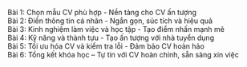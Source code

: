 Bài 1: Chọn mẫu CV phù hợp - Nền tảng cho CV ấn tượng  
Bài 2: Điền thông tin cá nhân - Ngắn gọn, súc tích và hiệu quả  
Bài 3: Kinh nghiệm làm việc và học tập - Tạo điểm nhấn mạnh mẽ  
Bài 4: Kỹ năng và thành tựu - Tạo ấn tượng với nhà tuyển dụng  
Bài 5: Tối ưu hóa CV và kiểm tra lỗi - Đảm bảo CV hoàn hảo  
Bài 6: Tổng kết khóa học – Tự tin với CV hoàn chỉnh, sẵn sàng xin việc